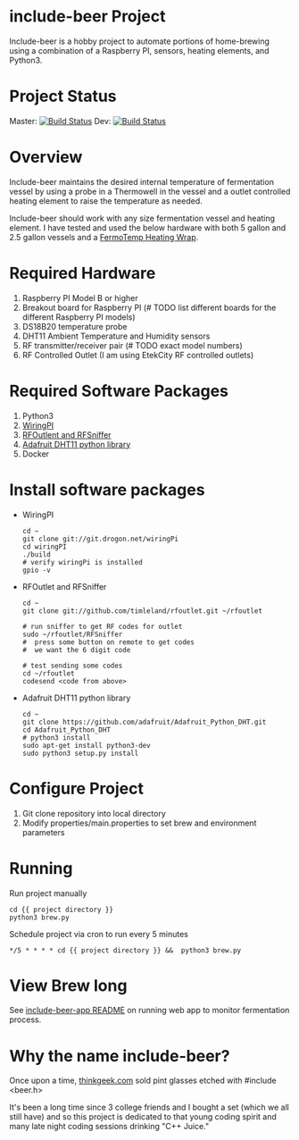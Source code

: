 # include-beer Project

Include-beer is a hobby project to automate portions of home-brewing using a combination of a Raspberry PI, sensors, heating elements, and Python3.

# Project Status

Master: [![Build Status](https://travis-ci.com/mbhein/include-beer.svg?branch=master)](https://travis-ci.com/mbhein/include-beer)
Dev: [![Build Status](https://travis-ci.com/mbhein/include-beer.svg?branch=devel)](https://travis-ci.com/mbhein/include-beer)

# Overview

Include-beer maintains the desired internal temperature of fermentation vessel by using a probe in a Thermowell in the vessel and a outlet controlled heating element to raise the temperature as needed.

Include-beer should work with any size fermentation vessel and heating element. I have tested and used the below hardware with both 5 gallon and
2.5 gallon vessels and a <a href="https://www.northernbrewer.com/products/fermotemp-electric-fermentation-heater">FermoTemp Heating Wrap</a>.

# Required Hardware
1. Raspberry PI Model B or higher
2. Breakout board for Raspberry PI (# TODO list different boards for the different Raspberry PI models)
3. DS18B20 temperature probe
4. DHT11 Ambient Temperature and Humidity sensors
5. RF transmitter/receiver pair (# TODO exact model numbers)
6. RF Controlled Outlet (I am using EtekCity RF controlled outlets)



# Required Software Packages
1. Python3
2. <a href="http://wiringpi.com/">WiringPI</a>
3. <a href="https://github.com/timleland/rfoutlet">RFOutlent and RFSniffer</a>
4. <a href="https://github.com/adafruit/Adafruit_Python_DHT">Adafruit DHT11 python library</a>
5. Docker

# Install software packages
* WiringPI

      cd ~
      git clone git://git.drogon.net/wiringPi
      cd wiringPI
      ./build
      # verify wiringPi is installed
      gpio -v

* RFOutlet and RFSniffer

      cd ~
      git clone git://github.com/timleland/rfoutlet.git ~/rfoutlet

      # run sniffer to get RF codes for outlet
      sudo ~/rfoutlet/RFSniffer
      #  press some button on remote to get codes
      #  we want the 6 digit code

      # test sending some codes
      cd ~/rfoutlet
      codesend <code from above>

* Adafruit DHT11 python library

      cd ~
      git clone https://github.com/adafruit/Adafruit_Python_DHT.git
      cd Adafruit_Python_DHT
      # python3 install
      sudo apt-get install python3-dev
      sudo python3 setup.py install

# Configure Project
1. Git clone repository into local directory
2. Modify properties/main.properties to set brew and environment parameters

# Running
Run project manually

    cd {{ project directory }}
    python3 brew.py

Schedule project via cron to run every 5 minutes

    */5 * * * * cd {{ project directory }} &&  python3 brew.py

# View Brew long
See [include-beer-app README](include-beer-app.MD) on running web app to monitor fermentation process.

# Why the name include-beer?
Once upon a time, <a href="https://www.thinkgeek.com/product/27f9/">thinkgeek.com</a> sold pint glasses etched with
  #include <beer.h>

It's been a long time since 3 college friends and I bought a set (which we all still have) and so this project is dedicated to that young coding spirit and many late night coding sessions drinking "C++ Juice."
